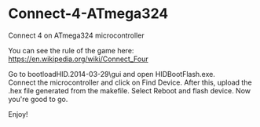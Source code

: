 # Connect-4-ATmega324

Connect 4 on ATmega324 microcontroller  

You can see the rule of the game here: https://en.wikipedia.org/wiki/Connect_Four  

Go to bootloadHID.2014-03-29\gui and open HIDBootFlash.exe.  
Connect the microcontroller and click on Find Device. After this, upload the .hex file generated from the makefile. Select Reboot and flash device. Now you're good to go.  

Enjoy!